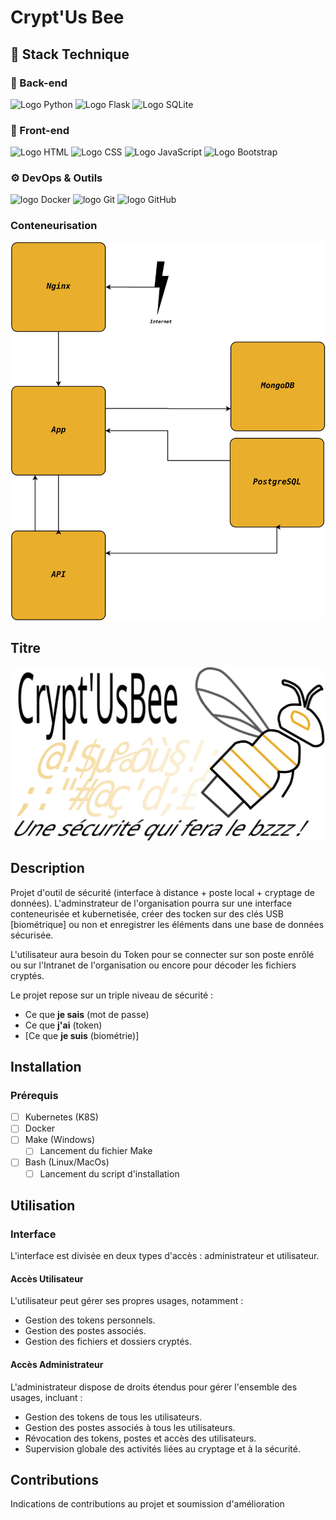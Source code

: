 # Crypt'Us Bee

## 🚀 Stack Technique

### 🧠 Back-end

<p>
    <img alt="Logo Python" src="https://img.shields.io/badge/Python-3776AB?style=for-the-badge&logo=python&logoColor=white" />
    <img alt="Logo Flask" src="https://img.shields.io/badge/Flask-000000?style=for-the-badge&logo=flask&logoColor=white" />
    <img alt="Logo SQLite" src="https://img.shields.io/badge/SQLite-003B57?style=for-the-badge&logo=sqlite&logoColor=white" />
</p>

### 🎨 Front-end

<p>
    <img alt="Logo HTML" src="https://img.shields.io/badge/HTML5-E34F26?style=for-the-badge&logo=html5&logoColor=white" />
    <img alt="Logo CSS" src="https://img.shields.io/badge/CSS3-1572B6?style=for-the-badge&logo=css3&logoColor=white" />
    <img alt="Logo JavaScript" src="https://img.shields.io/badge/JavaScript-F7DF1E?style=for-the-badge&logo=javascript&logoColor=black" />
    <img alt="Logo Bootstrap" src="https://img.shields.io/badge/Bootstrap-7952B3?style=for-the-badge&logo=bootstrap&logoColor=white" />
</p>

### ⚙️ DevOps & Outils

<p>
    <img alt="logo Docker" src="https://img.shields.io/badge/Docker-2496ED?style=for-the-badge&logo=docker&logoColor=white" />
    <img alt="logo Git" src="https://img.shields.io/badge/Git-F05032?style=for-the-badge&logo=git&logoColor=white" />
    <img alt="logo GitHub" src="https://img.shields.io/badge/GitHub-181717?style=for-the-badge&logo=github&logoColor=white" />
</p>

### Conteneurisation

![Structure Conteneurisation](./documentation/bee-gramme-conteneurs.svg)

## Titre

![Logo](./interface/statics/statics_admin/img/Logo.svg)

## Description

Projet d'outil de sécurité (interface à distance + poste local + cryptage de données). L'adminstrateur de l'organisation pourra sur une interface conteneurisée et kubernetisée, créer des tocken sur des clés USB [biométrique] ou non et enregistrer les éléments dans une base de données sécurisée.

L'utilisateur aura besoin du Token pour se connecter sur son poste enrôlé ou sur l'Intranet de l'organisation ou encore pour décoder les fichiers cryptés.

Le projet repose sur un triple niveau de sécurité :

- Ce que **je sais** (mot de passe)
- Ce que **j'ai** (token)
- [Ce que **je suis** (biométrie)]

## Installation

### Prérequis

- [ ] Kubernetes (K8S)
- [ ] Docker
- [ ] Make (Windows)
  - [ ] Lancement du fichier Make
- [ ] Bash (Linux/MacOs)
  - [ ] Lancement du script d'installation

## Utilisation

### Interface

L'interface est divisée en deux types d'accès : administrateur et utilisateur.

#### Accès Utilisateur

L'utilisateur peut gérer ses propres usages, notamment :

- Gestion des tokens personnels.
- Gestion des postes associés.
- Gestion des fichiers et dossiers cryptés.

#### Accès Administrateur

L'administrateur dispose de droits étendus pour gérer l'ensemble des usages, incluant :

- Gestion des tokens de tous les utilisateurs.
- Gestion des postes associés à tous les utilisateurs.
- Révocation des tokens, postes et accès des utilisateurs.
- Supervision globale des activités liées au cryptage et à la sécurité.

## Contributions

Indications de contributions au projet et soumission d'amélioration
